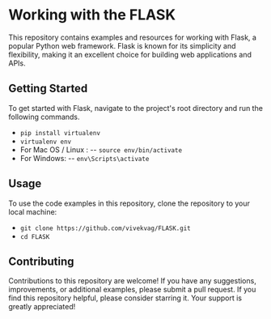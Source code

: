 # Working with the FLASK
This repository contains examples and resources for working with Flask, a popular Python web framework. Flask is known for its simplicity and flexibility, making it an excellent choice for building web applications and APIs.

## Getting Started
To get started with Flask, navigate to the project's root directory and run the following commands.
- `pip install virtualenv`
- `virtualenv env`
- For Mac OS / Linux :
  -- `source env/bin/activate`
- For Windows:
  -- `env\Scripts\activate`

## Usage
To use the code examples in this repository, clone the repository to your local machine:

- `git clone https://github.com/vivekvag/FLASK.git`
- `cd FLASK`

## Contributing
Contributions to this repository are welcome! If you have any suggestions, improvements, or additional examples, please submit a pull request. If you find this repository helpful, please consider starring it. Your support is greatly appreciated!
